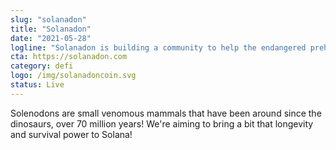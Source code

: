 ```yaml
---
slug: "solanadon"
title: "Solanadon"
date: "2021-05-28"
logline: "Solanadon is building a community to help the endangered prehistoric mammal, solenodons!"
cta: https://solanadon.com
category: defi
logo: /img/solanadoncoin.svg
status: Live
---
```


Solenodons are small venomous mammals that have been around since the dinosaurs, over 70 million years! We're aiming to bring a bit that longevity and survival power to Solana!
